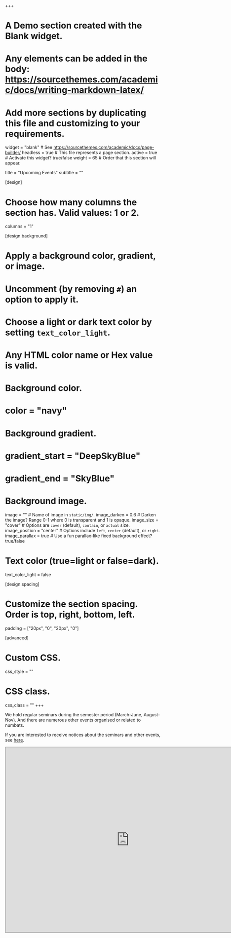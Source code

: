 +++
# A Demo section created with the Blank widget.
# Any elements can be added in the body: https://sourcethemes.com/academic/docs/writing-markdown-latex/
# Add more sections by duplicating this file and customizing to your requirements.

widget = "blank"  # See https://sourcethemes.com/academic/docs/page-builder/
headless = true  # This file represents a page section.
active = true  # Activate this widget? true/false
weight = 65  # Order that this section will appear.

title = "Upcoming Events"
subtitle = ""

[design]
  # Choose how many columns the section has. Valid values: 1 or 2.
  columns = "1"

[design.background]
  # Apply a background color, gradient, or image.
  #   Uncomment (by removing `#`) an option to apply it.
  #   Choose a light or dark text color by setting `text_color_light`.
  #   Any HTML color name or Hex value is valid.

  # Background color.
  # color = "navy"
  
  # Background gradient.
  # gradient_start = "DeepSkyBlue"
  # gradient_end = "SkyBlue"
  
  # Background image.
  image = ""  # Name of image in `static/img/`.
  image_darken = 0.6  # Darken the image? Range 0-1 where 0 is transparent and 1 is opaque.
  image_size = "cover"  #  Options are `cover` (default), `contain`, or `actual` size.
  image_position = "center"  # Options include `left`, `center` (default), or `right`.
  image_parallax = true  # Use a fun parallax-like fixed background effect? true/false

  # Text color (true=light or false=dark).
  text_color_light = false

[design.spacing]
  # Customize the section spacing. Order is top, right, bottom, left.
  padding = ["20px", "0", "20px", "0"]

[advanced]
 # Custom CSS. 
 css_style = ""
 
 # CSS class.
 css_class = ""
+++


We hold regular seminars during the semester period (March-June, August-Nov). And there are numerous other events organised or related to numbats.

If you are interested to receive notices about the seminars and other events, see [here](XXX).


<iframe src="https://calendar.google.com/calendar/b/0/embed?height=600&amp;wkst=2&amp;bgcolor=%23006dae&amp;ctz=Australia%2FSydney&amp;src=dDB1bW91dmFvbzNoNjJrY2Zjajd2Y2ZjazhAZ3JvdXAuY2FsZW5kYXIuZ29vZ2xlLmNvbQ&amp;color=%23E4C441&amp;showTabs=1&amp;mode=AGENDA" style="border:solid 1px #777" width="800" height="600" frameborder="0" scrolling="no"></iframe>